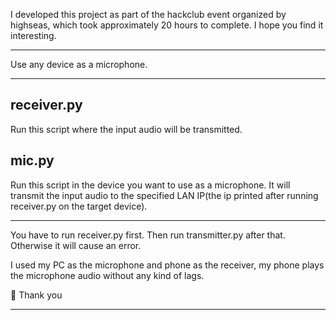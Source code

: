 I developed this project as part of the hackclub event organized by highseas, which took approximately 20 hours to complete. I hope you find it interesting.

<hr>
Use any device as a microphone.
<hr>

## receiver.py
Run this script where the input audio will be transmitted.

## mic.py
Run this script in the device you want to use as a microphone. It will transmit the input audio to the specified LAN IP(the ip printed after running receiver.py on the target device).
<hr>
You have to run receiver.py first. Then run transmitter.py after that. Otherwise it will cause an error.

I used my PC as the microphone and phone as the receiver, my phone plays the microphone audio without any kind of lags.

🌠 Thank you
<hr>
